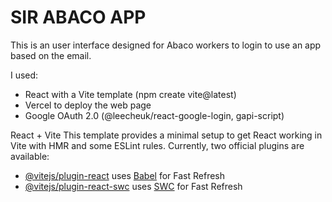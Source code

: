 # SIR ABACO APP

This is an user interface designed for Abaco workers to login to use an app based on the email.

I used:
- React with a Vite template (npm create vite@latest)                                                   
- Vercel to deploy the web page
- Google OAuth 2.0 (@leecheuk/react-google-login, gapi-script)











React + Vite
This template provides a minimal setup to get React working in Vite with HMR and some ESLint rules.
Currently, two official plugins are available:
- [@vitejs/plugin-react](https://github.com/vitejs/vite-plugin-react/blob/main/packages/plugin-react/README.md) uses [Babel](https://babeljs.io/) for Fast Refresh
- [@vitejs/plugin-react-swc](https://github.com/vitejs/vite-plugin-react-swc) uses [SWC](https://swc.rs/) for Fast Refresh
